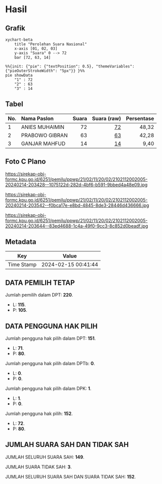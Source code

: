 # Hasil

## Grafik

```mermaid
xychart-beta
    title "Perolehan Suara Nasional"
    x-axis [01, 02, 03]
    y-axis "Suara" 0 --> 72
    bar [72, 63, 14]
```

```mermaid
%%{init: {"pie": {"textPosition": 0.5}, "themeVariables": {"pieOuterStrokeWidth": "5px"}} }%%
pie showData
    "1" : 72
    "2" : 63
    "3" : 14
```

## Tabel

| No. | Nama Paslon    | Suara | Suara (raw) | Persentase |
|:--- |:-------------- | -----:| -----------:| ----------:|
| 1   | ANIES MUHAIMIN | 72    | [72][p-1]   | 48,32      |
| 2   | PRABOWO GIBRAN | 63    | [63][p-2]   | 42,28      |
| 3   | GANJAR MAHFUD  | 14    | [14][p-3]   | 9,40       |


[p-1]: https://github.com/gigit-pemilu/pemilu-2024/blob/main/pilpres/hitung-suara/sub/21-kepulauan-riau/sub/02-karimun/sub/11-ungar/sub/2002-batu-limau/sub/005-tps/sub/paslon-1.txt
[p-2]: https://github.com/gigit-pemilu/pemilu-2024/blob/main/pilpres/hitung-suara/sub/21-kepulauan-riau/sub/02-karimun/sub/11-ungar/sub/2002-batu-limau/sub/005-tps/sub/paslon-2.txt
[p-3]: https://github.com/gigit-pemilu/pemilu-2024/blob/main/pilpres/hitung-suara/sub/21-kepulauan-riau/sub/02-karimun/sub/11-ungar/sub/2002-batu-limau/sub/005-tps/sub/paslon-3.txt

## Foto C Plano

https://sirekap-obj-formc.kpu.go.id/6251/pemilu/ppwp/21/02/11/20/02/2102112002005-20240214-203428--1075122d-282d-4bf6-b591-9bbed4a48e09.jpg

https://sirekap-obj-formc.kpu.go.id/6251/pemilu/ppwp/21/02/11/20/02/2102112002005-20240214-203542--f0bca17e-e8bd-4845-8de3-28446d436666.jpg

https://sirekap-obj-formc.kpu.go.id/6251/pemilu/ppwp/21/02/11/20/02/2102112002005-20240214-203644--83ed4688-1c4a-49f0-9cc3-8c852d0beadf.jpg


## Metadata

| Key        | Value               |
| ---------- | ------------------- |
| Time Stamp | 2024-02-15 00:41:44 |


## DATA PEMILIH TETAP

Jumlah pemilih dalam DPT: **220**.
 * L: **115**.
 * P: **105**.

## DATA PENGGUNA HAK PILIH

Jumlah pengguna hak pilih dalam DPT: **151**.
 * L: **71**.
 * P: **80**.

Jumlah pengguna hak pilih dalam DPTb: **0**.
 * L: **0**.
 * P: **0**.

Jumlah pengguna hak pilih dalam DPK: **1**.
 * L: **1**.
 * P: **0**.

Jumlah pengguna hak pilih: **152**.
 * L: **72**.
 * P: **80**.

## JUMLAH SUARA SAH DAN TIDAK SAH

JUMLAH SELURUH SUARA SAH: **149**.

JUMLAH SUARA TIDAK SAH: **3**.

JUMLAH SELURUH SUARA SAH DAN SUARA TIDAK SAH: **152**.


